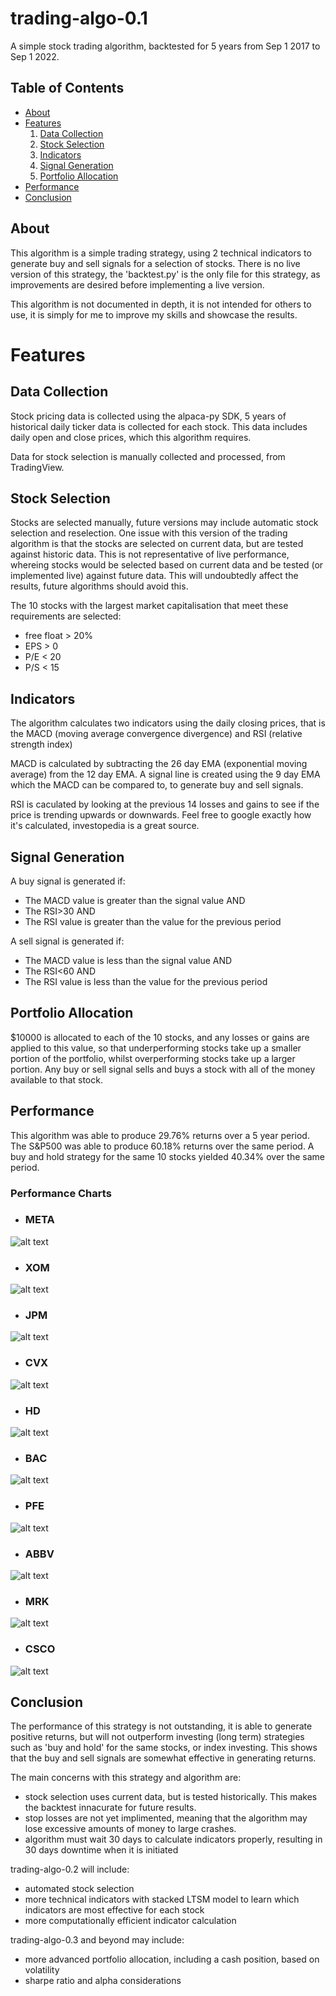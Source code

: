 # trading-algo-0.1

A simple stock trading algorithm, backtested for 5 years from Sep 1 2017 to Sep 1 2022.

## Table of Contents

* [About](#about)
* [Features](#features)
   1. [Data Collection](#data-collection)
   2. [Stock Selection](#stock-selection)
   3. [Indicators](#indicators)
   4. [Signal Generation](#signal-generation)
   5. [Portfolio Allocation](#portfolio-allocation)
* [Performance](#performance)
* [Conclusion](#conclusion)

## About <a name="about"></a>

This algorithm is a simple trading strategy, using 2 technical indicators to generate buy and sell signals for a selection of stocks.
There is no live version of this strategy, the 'backtest.py' is the only file for this strategy, as improvements are desired before implementing a live version.

This algorithm is not documented in depth, it is not intended for others to use, it is simply for me to improve my skills and showcase the results.

# Features <a name="features"></a>
## Data Collection <a name="data-collection"></a>

Stock pricing data is collected using the alpaca-py SDK, 5 years of historical daily ticker data is collected for each stock. This data includes daily open and close prices, which this algorithm requires.

Data for stock selection is manually collected and processed, from TradingView.

## Stock Selection <a name="stock-selection"></a>

Stocks are selected manually, future versions may include automatic stock selection and reselection. One issue with this version of the trading algorithm is that the stocks are selected on current data, but are tested against historic data. This is not representative of live performance, whereing stocks would be selected based on current data and be tested (or implemented live) against future data. This will undoubtedly affect the results, future algorithms should avoid this.

The 10 stocks with the largest market capitalisation that meet these requirements are selected:

* free float > 20%
* EPS        > 0
* P/E        < 20
* P/S        < 15

## Indicators <a name="indicators"></a>

The algorithm calculates two indicators using the daily closing prices, that is the MACD (moving average convergence divergence) and RSI (relative strength index)

MACD is calculated by subtracting the 26 day EMA (exponential moving average) from the 12 day EMA. A signal line is created using the 9 day EMA which the MACD can be compared to, to generate buy and sell signals.

RSI is caculated by looking at the previous 14 losses and gains to see if the price is trending upwards or downwards. Feel free to google exactly how it's calculated, investopedia is a great source.

## Signal Generation <a name="signal-generation"></a>

A buy signal is generated if:
* The MACD value is greater than the signal value AND
* The RSI>30 AND
* The RSI value is greater than the value for the previous period

A sell signal is generated if:
* The MACD value is less than the signal value AND
* The RSI<60 AND
* The RSI value is less than the value for the previous period

## Portfolio Allocation <a name="portfolio-allocation"></a>

$10000 is allocated to each of the 10 stocks, and any losses or gains are applied to this value, so that underperforming stocks take up a smaller portion of the portfolio, whilst overperforming stocks take up a larger portion. Any buy or sell signal sells and buys a stock with all of the money available to that stock. 

## Performance <a name="performance"></a>

This algorithm was able to produce 29.76% returns over a 5 year period.
The S&P500 was able to produce 60.18% returns over the same period.
A buy and hold strategy for the same 10 stocks yielded 40.34% over the same period.
### Performance Charts
* ### META
![alt text](https://github.com/finn-corbett/trading-algo-0.1/blob/main/Images/META%20Chart.png)
* ### XOM
![alt text](https://github.com/finn-corbett/trading-algo-0.1/blob/main/Images/XOM%20Chart.png)
* ### JPM
![alt text](https://github.com/finn-corbett/trading-algo-0.1/blob/main/Images/JPM%20Chart.png)
* ### CVX
![alt text](https://github.com/finn-corbett/trading-algo-0.1/blob/main/Images/CVX%20Chart.png)
* ### HD
![alt text](https://github.com/finn-corbett/trading-algo-0.1/blob/main/Images/HD%20Chart.png)
* ### BAC
![alt text](https://github.com/finn-corbett/trading-algo-0.1/blob/main/Images/BAC%20Chart.png)
* ### PFE
![alt text](https://github.com/finn-corbett/trading-algo-0.1/blob/main/Images/PFE%20Chart.png)
* ### ABBV
![alt text](https://github.com/finn-corbett/trading-algo-0.1/blob/main/Images/ABBV%20Chart.png)
* ### MRK
![alt text](https://github.com/finn-corbett/trading-algo-0.1/blob/main/Images/MRK%20Chart.png)
* ### CSCO
![alt text](https://github.com/finn-corbett/trading-algo-0.1/blob/main/Images/CSCO%20Chart.png)

## Conclusion <a name="conclusion"></a>

The performance of this strategy is not outstanding, it is able to generate positive returns, but will not outperform investing (long term) strategies such as 'buy and hold' for the same stocks, or index investing. This shows that the buy and sell signals are somewhat effective in generating returns.

The main concerns with this strategy and algorithm are:
* stock selection uses current data, but is tested historically. This makes the backtest innacurate for future results.
* stop losses are not yet implimented, meaning that the algorithm may lose excessive amounts of money to large crashes.
* algorithm must wait 30 days to calculate indicators properly, resulting in 30 days downtime when it is initiated

trading-algo-0.2 will include:
* automated stock selection
* more technical indicators with stacked LTSM model to learn which indicators are most effective for each stock
* more computationally efficient indicator calculation

trading-algo-0.3 and beyond may include:
* more advanced portfolio allocation, including a cash position, based on volatility
* sharpe ratio and alpha considerations
